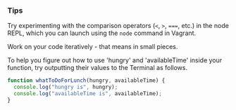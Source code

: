 ### Tips

Try experimenting with the comparison operators (`<`, `>`, `===`, etc.) in the node REPL, which you can launch using the `node` command in Vagrant.

Work on your code iteratively - that means in small pieces.

To help you figure out how to use 'hungry' and 'availableTime' inside your function, try outputting their values to the Terminal as follows.

```javascript
function whatToDoForLunch(hungry, availableTime) {
  console.log("hungry is", hungry);
  console.log("availableTime is", availableTime);
}
```